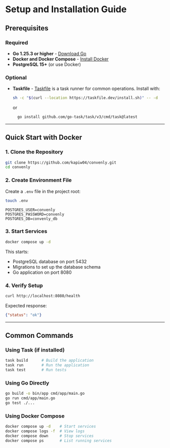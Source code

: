 # Setup and Installation Guide

## Prerequisites

### Required
- **Go 1.25.3 or higher** - [Download Go](https://go.dev/dl/)
- **Docker and Docker Compose** - [Install Docker](https://docs.docker.com/get-docker/)
- **PostgreSQL 15+** (or use Docker)

### Optional
- **Taskfile** - [Taskfile](https://taskfile.dev/) is a task runner for common operations. Install with:
  ```bash
  sh -c "$(curl --location https://taskfile.dev/install.sh)" -- -d
  ```
  or 
  ```bash
    go install github.com/go-task/task/v3/cmd/task@latest
  ```

---

## Quick Start with Docker

### 1. Clone the Repository
```bash
git clone https://github.com/kapiw04/convenly.git
cd convenly
```

### 2. Create Environment File
Create a `.env` file in the project root:
```bash
touch .env
```
```env
POSTGRES_USER=convenly
POSTGRES_PASSWORD=convenly
POSTGRES_DB=convenly_db
```

### 3. Start Services
```bash
docker compose up -d
```

This starts:
- PostgreSQL database on port 5432
- Migrations to set up the database schema
- Go application on port 8080

### 4. Verify Setup
```bash
curl http://localhost:8080/health
```

Expected response:
```json
{"status": "ok"}
```
---

## Common Commands

### Using Task (if installed)
```bash
task build      # Build the application
task run        # Run the application
task test       # Run tests
```

### Using Go Directly
```bash
go build -o bin/app cmd/app/main.go
go run cmd/app/main.go
go test ./...
```

### Using Docker Compose
```bash
docker compose up -d    # Start services
docker compose logs -f  # View logs
docker compose down     # Stop services
docker compose ps       # List running services
```